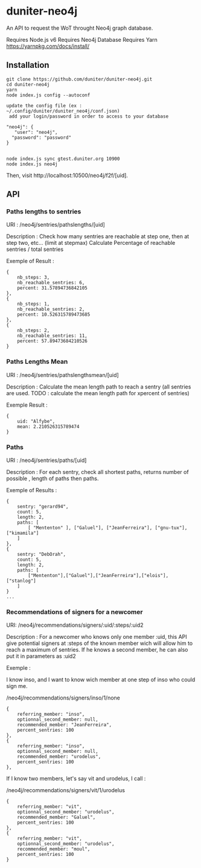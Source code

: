 # duniter-neo4j

An API to request the WoT throught Neo4j graph database.

Requires Node.js v6
Requires Neo4j Database
Requires Yarn
https://yarnpkg.com/docs/install/

## Installation


    git clone https://github.com/duniter/duniter-neo4j.git
    cd duniter-neo4j
    yarn
    node index.js config --autoconf

    update the config file (ex : ~/.config/duniter/duniter_neo4j/conf.json)
     add your login/password in order to access to your database

    "neo4j": {
	   "user": "neo4j",
	  "password": "password"
	}


    node index.js sync gtest.duniter.org 10900
    node index.js neo4j

Then, visit http://localhost:10500/neo4j/f2f/[uid].


## API


### Paths lengths to sentries

URI : /neo4j/sentries/pathslengths/[uid]

Description : Check how many sentries are reachable at step one, then at step two, etc... (limit at stepmax)
Calculate Percentage of reachable sentries / total sentries


Exemple of Result :

    {
        nb_steps: 3,
        nb_reachable_sentries: 6,
        percent: 31.57894736842105
    },
    {
        nb_steps: 1,
        nb_reachable_sentries: 2,
        percent: 10.526315789473685
    },
    {
        nb_steps: 2,
        nb_reachable_sentries: 11,
        percent: 57.89473684210526
    }


### Paths Lengths Mean

URI : /neo4j/sentries/pathslengthsmean/[uid]

Description : Calculate the mean length path to reach a sentry (all sentries are used. TODO : calculate the mean length path for xpercent of sentries)

Exemple Result :

    {
        uid: "Alfybe",
        mean: 2.210526315789474
    }

### Paths

URI : /neo4j/sentries/paths/[uid]

Description : For each sentry, check all shortest paths, returns number of possible , length of paths then paths.

Exemple of Results :

    {
        sentry: "gerard94",
        count: 5,
        length: 2,
        paths: [
            [ "Mententon" ], ["Galuel"], ["JeanFerreira"], ["gnu-tux"],["kimamila"]
        ]
    },
    {
        sentry: "DebOrah",
        count: 5,
        length: 2,
        paths: [
            ["Mententon"],["Galuel"],["JeanFerreira"],["elois"],["stanlog"]
        ]
    }
    ...


### Recommendations of signers for a newcomer

URI: /neo4j/recommendations/signers/:uid/:steps/:uid2

Description : For a newcomer who knows only one member :uid, this API give potential signers at :steps of the known member wich will allow him to reach a maximum of sentries. If he knows a second member, he can also put it in parameters as :uid2

Exemple :

I know inso, and I want to know wich member at one step of inso who could sign me.

/neo4j/recommendations/signers/inso/1/none

	{
		referring_member: "inso",
		optionnal_second_member: null,
		recommended_member: "JeanFerreira",
		percent_sentries: 100
	},
	{
		referring_member: "inso",
		optionnal_second_member: null,
		recommended_member: "urodelus",
		percent_sentries: 100
	},

If I know two members, let's say vit and urodelus, I call :

/neo4j/recommendations/signers/vit/1/urodelus

	{
		referring_member: "vit",
		optionnal_second_member: "urodelus",
		recommended_member: "Galuel",
		percent_sentries: 100
	},
	{
		referring_member: "vit",
		optionnal_second_member: "urodelus",
		recommended_member: "moul",
		percent_sentries: 100
	}




